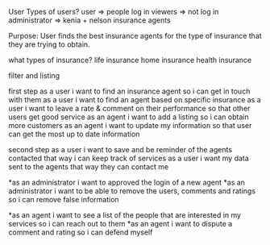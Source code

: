 User
Types of users?
user => people log in
viewers => not log in
administrator => kenia + nelson 
insurance agents 

Purpose: User finds the best insurance agents for the type of insurance that they are trying to obtain. 

what types of insurance?
life insurance
home insurance
health insurance

filter and listing 

first step
as a user i want to find an insurance agent so i can get in touch with them
as a user i want to find an agent based on specific insurance
as a user i want to leave a rate & comment on their performance so that other users get good service
as an agent i want to add a listing so i can obtain more customers
as an agent i want to update my information so that user can get the most up to date information 

second step
as a user i want to save and be reminder of the agents contacted that way i can keep track of services
as a user i want my data sent to the agents that way they can contact me 

*as an administrator i want to approved the login of a new agent
*as an administrator i want to be able to remove the users, comments and ratings so i can remove false information

*as an agent i want to see a list of the people that are interested in my services so i can reach out to them
*as an agent i want to dispute a comment and rating so i can defend myself





